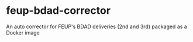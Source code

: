 # feup-bdad-corrector
An auto corrector for FEUP's BDAD deliveries (2nd and 3rd) packaged as a Docker image
